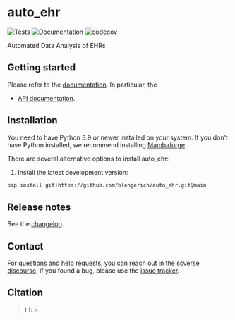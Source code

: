 # auto_ehr

[![Tests][badge-tests]][link-tests]
[![Documentation][badge-docs]][link-docs]
[![codecov](https://codecov.io/gh/blengerich/auto_ehr/graph/badge.svg?token=GINWBZ63EJ)](https://codecov.io/gh/blengerich/auto_ehr)

[badge-tests]: https://img.shields.io/github/actions/workflow/status/blengerich/auto_ehr/test.yaml?branch=main
[link-tests]: https://github.com/blengerich/auto_ehr/actions/workflows/test.yml
[badge-docs]: https://img.shields.io/readthedocs/auto_ehr

Automated Data Analysis of EHRs

## Getting started

Please refer to the [documentation][link-docs]. In particular, the

-   [API documentation][link-api].

## Installation

You need to have Python 3.9 or newer installed on your system. If you don't have
Python installed, we recommend installing [Mambaforge](https://github.com/conda-forge/miniforge#mambaforge).

There are several alternative options to install auto_ehr:

<!--
1) Install the latest release of `auto_ehr` from `PyPI <https://pypi.org/project/auto_ehr/>`_:

```bash
pip install auto_ehr
```
-->

1. Install the latest development version:

```bash
pip install git+https://github.com/blengerich/auto_ehr.git@main
```

## Release notes

See the [changelog][changelog].

## Contact

For questions and help requests, you can reach out in the [scverse discourse][scverse-discourse].
If you found a bug, please use the [issue tracker][issue-tracker].

## Citation

> t.b.a

[scverse-discourse]: https://discourse.scverse.org/
[issue-tracker]: https://github.com/blengerich/auto_ehr/issues
[changelog]: https://auto_ehr.readthedocs.io/latest/changelog.html
[link-docs]: https://auto_ehr.readthedocs.io
[link-api]: https://auto_ehr.readthedocs.io/latest/api.html
